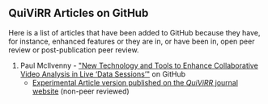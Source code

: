 ## QuiViRR Articles on GitHub

Here is a list of articles that have been added to GitHub because they have, for instance, enhanced features or they are in, or have been in, open peer review or post-publication peer review.

1. Paul McIlvenny - ["New Technology and Tools to Enhance Collaborative Video Analysis in Live ‘Data Sessions’"](https://github.com/QUIVIRR/Enhanced-Data-Sessions/) on GitHub
    - [Experimental Article version published on the _QuiViRR_ journal website](https://journals.aau.dk/index.php/QUIVIRR/article/view/a0001) (non-peer reviewed)